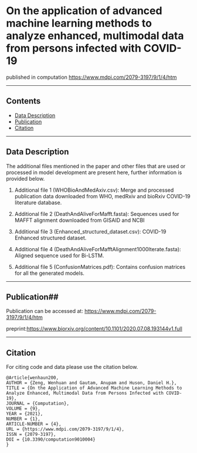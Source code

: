 # On the application of advanced machine learning methods to analyze enhanced, multimodal data from persons infected with COVID-19

published in computation https://www.mdpi.com/2079-3197/9/1/4/htm

----
## Contents ##
* [Data Description](#Data-Description)
* [Publication](#Publication)
* [Citation](#Citation)

----
## Data Description ##
The additional files mentioned in the paper and other files that are used or processed in model development are present here, further information is provided below.

1. Additional file 1 (WHOBioAndMedAxiv.csv): Merge and processed publication data downloaded from WHO, medRxiv and bioRxiv COVID-19 literature database.

2. Additional file 2 (DeathAndAliveForMafft.fasta): Sequences used for MAFFT alignment downloaded from GISAID and NCBI

3. Additional file 3 (Enhanced_structured_dataset.csv): COVID-19 Enhanced structured dataset.

4. Additional file 4 (DeathAndAliveForMafftAlignment1000Iterate.fasta): Aligned sequence used for Bi-LSTM.

5. Additional file 5 (ConfusionMatrices.pdf): Contains confusion matrices for all the generated models.

----

## Publication##

Publication can be accessed at: https://www.mdpi.com/2079-3197/9/1/4/htm

preprint:https://www.biorxiv.org/content/10.1101/2020.07.08.193144v1.full

----
## Citation ##

For citing code and data please use the citation below.

```{bibtex}
@Article{wenhaun200,
AUTHOR = {Zeng, Wenhuan and Gautam, Anupam and Huson, Daniel H.},
TITLE = {On the Application of Advanced Machine Learning Methods to Analyze Enhanced, Multimodal Data from Persons Infected with COVID-19},
JOURNAL = {Computation},
VOLUME = {9},
YEAR = {2021},
NUMBER = {1},
ARTICLE-NUMBER = {4},
URL = {https://www.mdpi.com/2079-3197/9/1/4},
ISSN = {2079-3197},
DOI = {10.3390/computation9010004}
}
```
